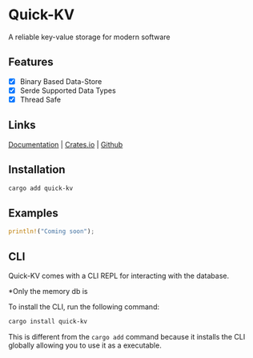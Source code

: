 # Quick-KV

A reliable key-value storage for modern software

## Features

- [x] Binary Based Data-Store
- [x] Serde Supported Data Types
- [x] Thread Safe

## Links

[Documentation] | [Crates.io] | [Github]

## Installation

```bash
cargo add quick-kv
```

## Examples

```rust
println!("Coming soon");
```

[Documentation]: https://docs.rs/quick-kv
[Crates.io]: https://crates.io/crates/quick-kv
[Github]: https://github.com/ThatGuyJamal/quick-kv

## CLI

Quick-KV comes with a CLI REPL for interacting with the database.

*Only the memory db is 

To install the CLI, run the following command:

```bash
cargo install quick-kv
```

This is different from the `cargo add` command because it installs the CLI globally allowing you to use it as a executable.